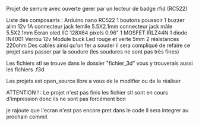 Projet de serrure avec ouverte gerer par un lecteur de badge rfid (RC522)

Liste des composants :
Arduino nano
RC522
1 boutons poussoir 
1 buzzer 
alim 12v 1A 
connecteur jack femlle 5.5X2.1mm
connecteur jack mâle 5.5X2.1mm
Ecran oled IIC 128X64 pixels 0.96"
1 MOSFET IRLZ44N
1 diode IN4001
Verrou 12v
Module buck
Led rouge et verte 5mm
2 résistances 220ohm
Des cables ainsi qu'un fer a souder il sera compliqué de refaire ce projet sans passer par la soudure (les soudures ne sont pas très fines)

Les fichiers stl se trouve dans le dossier "fichier_3d" vous y trouverais aussi les fichiers .f3d

Les projets est open_source libre a vous de le modifier ou de le réaliser

ATTENTION ! :
Le projet n'est pas finis les fichier stl sont en cours d'impression donc ils ne sont pas forcément bon

je rajoute que l'ecran n'est pas encore pret dans le code il sera integrer au prochain commit